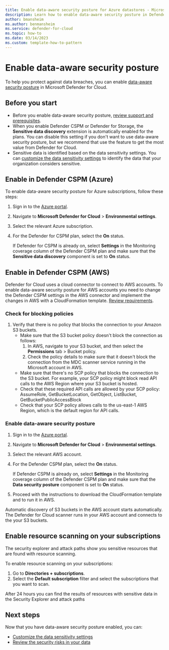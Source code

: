 ```yaml
---
title: Enable data-aware security posture for Azure datastores - Microsoft Defender for Cloud
description: Learn how to enable data-aware security posture in Defender for Cloud
author: bmansheim
ms.author: benmansheim
ms.service: defender-for-cloud
ms.topic: how-to
ms.date: 03/14/2023
ms.custom: template-how-to-pattern
---
```


# Enable data-aware security posture

To help you protect against data breaches, you can enable [data-aware security posture](data-security-posture-enable.md) in Microsoft Defender for Cloud.

## Before you start

- Before you enable data-aware security posture, [review support and prerequisites](concept-data-security-posture-prepare.md).
- When you enable Defender CSPM or Defender for Storage, the **Sensitive data discovery** extension is automatically enabled for the plans. You can disable this setting if you don't want to use data-aware security posture, but we recommend that use the feature to get the most value from Defender for Cloud.
- Sensitive data is identified based on the data sensitivity settings. You can [customize the data sensitivity settings](data-sensitivity-settings.md) to identify the data that your organization considers sensitive.

## Enable in Defender CSPM (Azure)

To enable data-aware security posture for Azure subscriptions, follow these steps:

1. Sign in to the [Azure portal](https://portal.azure.com). 
1. Navigate to **Microsoft Defender for Cloud** > **Environmental settings**.
1. Select the relevant Azure subscription.
1. For the Defender for CSPM plan, select the **On** status.

    If Defender for CSPM is already on, select **Settings** in the Monitoring coverage column of the Defender CSPM plan and make sure that the **Sensitive data discovery** component is set to **On** status.

## Enable in Defender CSPM (AWS)
 
Defender for Cloud uses a cloud connector to connect to AWS accounts. To enable data-aware security posture for AWS accounts you need to change the Defender CSPM settings in the AWS connector and implement the changes in AWS with a CloudFormation template. [Review requirements](concept-data-security-posture-prepare.md#scanning-aws-storage).

### Check for blocking policies

1. Verify that there is no policy that blocks the connection to your Amazon S3 buckets.
    - Make sure that the S3 bucket policy doesn't block the connection as follows:
        1. In AWS, navigate to your S3 bucket, and then select the **Permissions** tab > Bucket policy.
        2. Check the policy details to make sure that it doesn't block the connection from the MDC scanner service running in the Microsoft account in AWS.
    - Make sure that there's no SCP policy that blocks the connection to the S3 bucket. For 
example, your SCP policy might block read API calls to the AWS Region where your S3 
bucket is hosted.
    - Check that these required API calls are allowed by your SCP policy: AssumeRole, 
GetBucketLocation, GetObject, ListBucket, GetBucketPublicAccessBlock
    - Check that your SCP policy allows calls to the us-east-1 AWS Region, which is the default 
region for API calls.

### Enable data-aware security posture

1. Sign in to the [Azure portal](https://portal.azure.com). 
1. Navigate to **Microsoft Defender for Cloud** > **Environmental settings**.
1. Select the relevant AWS account.
1. For the Defender CSPM plan, select the **On** status.

    If Defender CSPM is already on, select **Settings** in the Monitoring coverage column of the Defender CSPM plan and make sure that the **Data security posture** component is set to **On** status.

1. Proceed with the instructions to download the CloudFormation template and to run it in AWS.

Automatic discovery of S3 buckets in the AWS account starts automatically. The Defender for Cloud scanner runs in your AWS account and connects to the your S3 buckets.

## Enable resource scanning on your subscriptions

The security explorer and attack paths show you sensitive resources that are found with resource scanning.

To enable resource scanning on your subscriptions:

1. Go to **Directories + subscriptions**.
1. Select the **Default subscription** filter and select the subscriptions that you want to scan.

After 24 hours you can find the results of resources with sensitive data in the Security Explorer and attack paths

## Next steps

Now that you have data-aware security posture enabled, you can:

- [Customize the data sensitivity settings](data-sensitivity-settings.md)
- [Review the security risks in your data](data-security-review-risks.md)